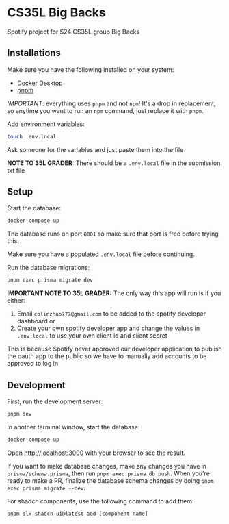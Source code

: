 # CS35L Big Backs

Spotify project for S24 CS35L group Big Backs

## Installations

Make sure you have the following installed on your system:
- [Docker Desktop](https://www.docker.com/products/docker-desktop/)
- [pnpm](https://pnpm.io/)

*IMPORTANT*: everything uses `pnpm` and not `npm`! It's a drop in replacement, so anytime you want to run an `npm` command, just replace it with `pnpm`.

Add environment variables:

```bash
touch .env.local
```
Ask someone for the variables and just paste them into the file

**NOTE TO 35L GRADER:** There should be a `.env.local` file in the submission txt file

## Setup

Start the database:

```bash
docker-compose up
```
The database runs on port `8001` so make sure that port is free before trying this.

Make sure you have a populated `.env.local` file before continuing.

Run the database migrations:

```bash
pnpm exec prisma migrate dev
```

**IMPORTANT NOTE TO 35L GRADER:** The only way this app will run is if you either:
1. Email `colinzhao777@gmail.com` to be added to the spotify developer dashboard or
2. Create your own spotify developer app and change the values in `.env.local` to use your own client id and client secret

This is because Spotify never approved our developer application to publish the oauth app to the public so we have to manually add accounts to be approved to log in

## Development

First, run the development server:

```bash
pnpm dev
```

In another terminal window, start the database:

```bash
docker-compose up
```

Open [http://localhost:3000](http://localhost:3000) with your browser to see the result.

If you want to make database changes, make any changes you have in `prisma/schema.prisma`, then run `pnpm exec prisma db push`.
When you're ready to make a PR, finalize the database schema changes by doing `pnpm exec prisma migrate --dev`.

For shadcn components, use the following command to add them:

```bash
pnpm dlx shadcn-ui@latest add [component name]
```
